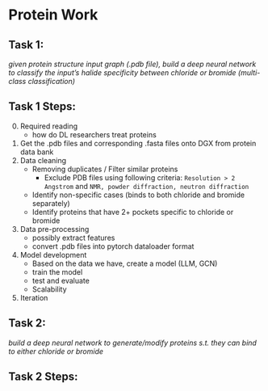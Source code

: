 # Protein Work

## Task 1: 
*given protein structure input graph (.pdb file), build a deep neural network to classify the input’s halide specificity between chloride or bromide (multi-class classification)*

## Task 1 Steps:

0. Required reading
    - how do DL researchers treat proteins
1. Get the .pdb files and corresponding .fasta files onto DGX from protein data bank
2. Data cleaning
    - Removing duplicates / Filter similar proteins
        * Exclude PDB files using following criteria: `Resolution > 2 Angstrom` and `NMR, powder diffraction, neutron diffraction`
    - Identify non-specific cases (binds to both chloride and bromide separately)
    - Identify proteins that have 2+ pockets specific to chloride or bromide
4. Data pre-processing
    - possibly extract features
    - convert .pdb files into pytorch dataloader format
5. Model development
    - Based on the data we have, create a model (LLM, GCN)
    - train the model
    - test and evaluate 
    - Scalability
6. Iteration

## Task 2:
*build a deep neural network to generate/modify proteins s.t. they can bind to either chloride or bromide*

## Task 2 Steps: